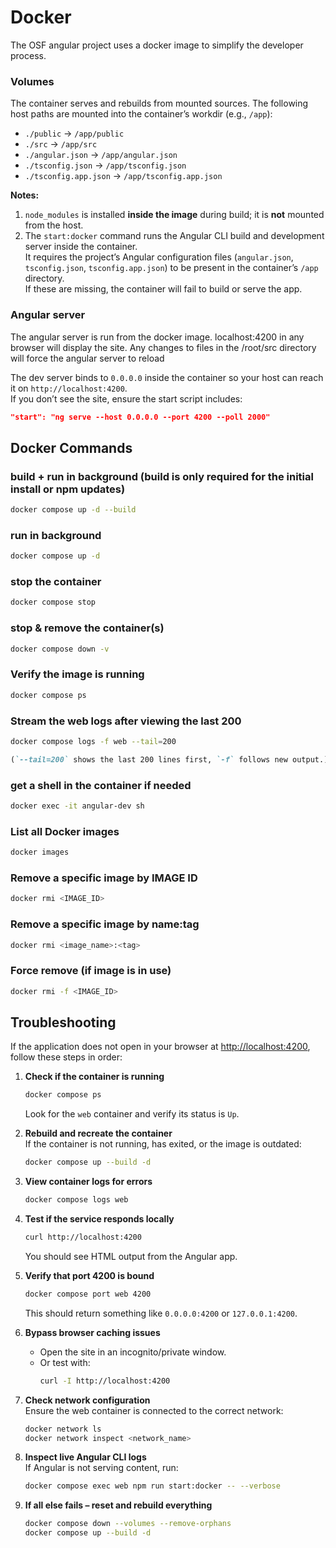 # Docker

The OSF angular project uses a docker image to simplify the developer process.

### Volumes

The container serves and rebuilds from mounted sources. The following host paths
are mounted into the container’s workdir (e.g., `/app`):

- `./public` → `/app/public`
- `./src` → `/app/src`
- `./angular.json` → `/app/angular.json`
- `./tsconfig.json` → `/app/tsconfig.json`
- `./tsconfig.app.json` → `/app/tsconfig.app.json`

**Notes:**

1. `node_modules` is installed **inside the image** during build; it is **not** mounted from the host.
2. The `start:docker` command runs the Angular CLI build and development server inside the container.  
   It requires the project’s Angular configuration files (`angular.json`, `tsconfig.json`, `tsconfig.app.json`) to be present in the container’s `/app` directory.  
   If these are missing, the container will fail to build or serve the app.

### Angular server

The angular server is run from the docker image.
localhost:4200 in any browser will display the site.
Any changes to files in the /root/src directory will force the angular server to reload

The dev server binds to `0.0.0.0` inside the container so your host can reach it on `http://localhost:4200`.  
If you don’t see the site, ensure the start script includes:

```json
"start": "ng serve --host 0.0.0.0 --port 4200 --poll 2000"
```

## Docker Commands

### build + run in background (build is only required for the initial install or npm updates)

```bash
docker compose up -d --build
```

### run in background

```bash
docker compose up -d
```

### stop the container

```bash
docker compose stop
```

### stop & remove the container(s)

```bash
docker compose down -v
```

### Verify the image is running

```bash
docker compose ps
```

### Stream the web logs after viewing the last 200

```bash
docker compose logs -f web --tail=200
```

```md
(`--tail=200` shows the last 200 lines first, `-f` follows new output.)
```

### get a shell in the container if needed

```bash
docker exec -it angular-dev sh
```

### List all Docker images

```bash
docker images
```

### Remove a specific image by IMAGE ID

```bash
docker rmi <IMAGE_ID>
```

### Remove a specific image by name:tag

```bash
docker rmi <image_name>:<tag>
```

### Force remove (if image is in use)

```bash
docker rmi -f <IMAGE_ID>
```

## Troubleshooting

If the application does not open in your browser at [http://localhost:4200](http://localhost:4200), follow these steps in order:

1. **Check if the container is running**

   ```bash
   docker compose ps
   ```

   Look for the `web` container and verify its status is `Up`.

2. **Rebuild and recreate the container**  
   If the container is not running, has exited, or the image is outdated:

   ```bash
   docker compose up --build -d
   ```

3. **View container logs for errors**

   ```bash
   docker compose logs web
   ```

4. **Test if the service responds locally**

   ```bash
   curl http://localhost:4200
   ```

   You should see HTML output from the Angular app.

5. **Verify that port 4200 is bound**

   ```bash
   docker compose port web 4200
   ```

   This should return something like `0.0.0.0:4200` or `127.0.0.1:4200`.

6. **Bypass browser caching issues**

   - Open the site in an incognito/private window.
   - Or test with:
     ```bash
     curl -I http://localhost:4200
     ```

7. **Check network configuration**  
   Ensure the web container is connected to the correct network:

   ```bash
   docker network ls
   docker network inspect <network_name>
   ```

8. **Inspect live Angular CLI logs**  
   If Angular is not serving content, run:

   ```bash
   docker compose exec web npm run start:docker -- --verbose
   ```

9. **If all else fails – reset and rebuild everything**
   ```bash
   docker compose down --volumes --remove-orphans
   docker compose up --build -d
   ```
